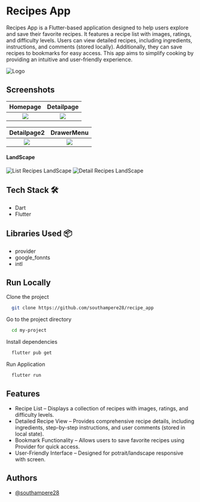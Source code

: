 

# Recipes App

Recipes App is a Flutter-based application designed to help users explore and save their favorite recipes. It features a recipe list with images, ratings, and difficulty levels. Users can view detailed recipes, including ingredients, instructions, and comments (stored locally). Additionally, they can save recipes to bookmarks for easy access. This app aims to simplify cooking by providing an intuitive and user-friendly experience.

![Logo](https://i.postimg.cc/7LbhByjs/icon-recipesapp.png)


## Screenshots

Homepage             |  Detailpage
:-------------------------:|:-------------------------:
![](https://i.postimg.cc/qRWdpPb7/1-homepage.jpg)  |  ![](https://i.postimg.cc/k5kjG7mL/2-detail-page.jpg)

Detailpage2             |  DrawerMenu
:-------------------------:|:-------------------------:
![](https://i.postimg.cc/VkJBC2Dw/3-detail-page-2.jpg)  |  ![](https://i.postimg.cc/yN9mf9Mr/4-bookmark.jpg)

#### LandScape

![List Recipes LandScape](https://i.postimg.cc/q7XthLV0/5-landscape-list-product.jpg)
![Detail Recipes LandScape](https://i.postimg.cc/j29C03N6/6-landscape-detail.jpg)

## Tech Stack 🛠️

- Dart
- Flutter  

## Libraries Used 📦

- provider
- google_fonnts
- intl

## Run Locally

Clone the project

```bash
  git clone https://github.com/southampere28/recipe_app
```

Go to the project directory

```bash
  cd my-project
```

Install dependencies

```bash
  flutter pub get
```

Run Application

```bash
  flutter run
```


## Features

- Recipe List – Displays a collection of recipes with images, ratings, and difficulty levels.
- Detailed Recipe View – Provides comprehensive recipe details, including ingredients, step-by-step instructions, and user comments (stored in local state).
- Bookmark Functionality – Allows users to save favorite recipes using Provider for quick access.
- User-Friendly Interface – Designed for potrait/landscape responsive with screen.


## Authors

- [@southampere28](https://www.github.com/southampere28)

